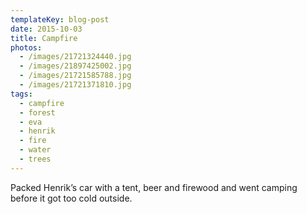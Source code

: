 ```yaml
---
templateKey: blog-post
date: 2015-10-03
title: Campfire
photos:
  - /images/21721324440.jpg
  - /images/21897425002.jpg
  - /images/21721585788.jpg
  - /images/21721371810.jpg
tags:
  - campfire
  - forest
  - eva
  - henrik
  - fire
  - water
  - trees
---
```


Packed Henrik’s car with a tent, beer and firewood and went camping before it got too cold outside.
